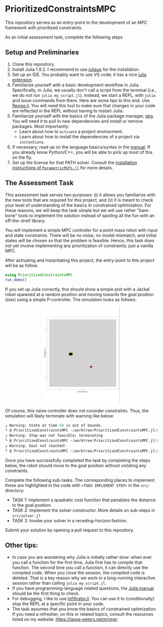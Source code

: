 # PrioritizedConstraintsMPC

This repository serves as an entry-point to the development of an MPC framework with prioritized constraints.

As an initial assessment task, complete the following steps

## Setup and Preliminaries

1. Clone this repository.
2. Install Julia 1.9.2. I recommend to use [juliaup](https://github.com/JuliaLang/juliaup) for the installation.
3. Set up an IDE. You probably want to use VS code; it has a nice [julia extension](https://www.julia-vscode.org/).
4. Familiarize yourself with a basic development workflow in Julia. Specifically, in Julia, we usually don't call a script from the terminal (i.e., we do *not* run `julia my_script.jl`). Instead, we start a REPL, with `julia` and issue commands from there. Here are some tips to this end. Use [Revise.jl](https://timholy.github.io/Revise.jl/stable/). You will need this tool to make sure that changes in your code are reflected in the REPL without having to restart Julia.
5. Familiarize yourself with the basics of the Julia package manager, [pkg](https://docs.julialang.org/en/v1/stdlib/Pkg/). You will need it to pull in new dependencies and install or remove packages. Most importantly:
    - Learn about how to `activate` a project environment.
    - Learn about how to install the dependencies of a project via `instantiate`.
6. If necessary, read up on the language basics/syntax in the [manual](https://docs.julialang.org/en/v1/manual/getting-started/). If you already know Python/C++, you will be able to pick up most of this on the fly.
7. Set up the license for that PATH solver. Consult the [installation instructions of `ParametricMCPs.jl`](https://github.com/lassepe/parametricmcps.jl#installation) for more details.

## The Assessment Task

This assessment task serves two purposes: (i) it allows you familiarize with the new tools that are required for this project, and (ii) it is meant to check your level of understanding of the basics in constrained optimization.
For these reasons, we will keep the task simple but we will use rather "bare-bone" tools to implement the solution instead of spoiling all the fun with an off-the-shelf library.

You will implement a simple MPC controller for a point mass robot with input and state constraints. There will be no noise, no model mismatch, and initial states will be chosen so that the problem is feasible. Hence, this task does *not* yet involve implementing any prioritization of constraints; just a vanilla MPC.

After activating and instantiating this project, the entry-point to this project will be as follow:

```julia
using PrioritizedConstraintsMPC
run_demo()
```


If you set up Julia correctly, this should show a simple plot with a Jackal robot spawned at a
random position and moving towards the goal position (star) using a simple P-controller.
The simulation looks as follows:

<p align="center">
  <img src="./assets/simulation.gif" width="50%"/>
</p>

Of course, this naive controller does not consider constraints. Thus, the simulation will likely
terminate with warning like below:

```Julia
┌ Warning: State at time 60 is out of bounds.
└ @ PrioritizedConstraintsMPC ~/worktree/PrioritizedConstraintsMPC.jl/src/validation.jl:46
┌ Warning: Step was not feasible; terminating
└ @ PrioritizedConstraintsMPC ~/worktree/PrioritizedConstraintsMPC.jl/src/visualization.jl:42
┌ Warning: Goal not reached!
└ @ PrioritizedConstraintsMPC ~/worktree/PrioritizedConstraintsMPC.jl/src/visualization.jl:53
```

Once you have successfully completed the task by completing the steps below, the robot should move
to the goal position without violating any constraints.

Complete the following sub-tasks. The corresponding places to implement these are highlighted in the code with `<TODO IMPLEMENT STEP>` in the `src/` directory:

- TASK 1: Implement a quadratic cost function that penalizes the distance to the goal position.
- TASK 2: Implement the solver constructor. More details on sub-steps in `src/solver.jl`
- TASK 3: Invoke your solver in a receding-horizon fashion.

Submit your solution by opening a pull request to this repository.

## Other tips:

- In case you are wondering why Julia is initially rather slow: when ever you call a function for
the first time, Julia first has to compile that function. The second time you call a function, it
can directly use the compiled code. When you close the session, the compiled code is deleted. That
is a key reason why we work in a long-running interactive session rather than calling `julia
my_script.jl`.
- If you have programming-language related questions, the [Julia
manual](https://docs.julialang.org/en/v1/) should be the first thing to check.
- For debugging, I like to use [Infiltrator.jl](https://github.com/JuliaDebug/Infiltrator.jl). You
can use it to (conditionally) stop the REPL at a specific point in your code.
- The task assumes that you know the basics of constrained optimization. If you need a refresher, on
  this or related topics, consult the resources listed on my website: https://lasse-peters.net/primer.

